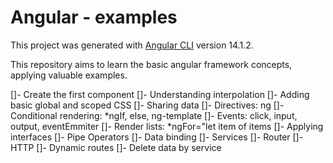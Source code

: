 # Angular - examples

This project was generated with [Angular CLI](https://github.com/angular/angular-cli) version 14.1.2.

This repository aims to learn the basic angular framework concepts, applying valuable examples.

 []- Create the first component
 []- Understanding interpolation
 []- Adding basic global and scoped CSS
 []- Sharing data
 []- Directives: ng
 []- Conditional rendering: *ngIf, else, ng-template
 []- Events: click, input, output, eventEmmiter
 []- Render lists: *ngFor="let item of items
 []- Applying interfaces
 []- Pipe Operators
 []- Data binding
 []- Services
 []- Router
 []- HTTP
 []- Dynamic routes
 []- Delete data by service
